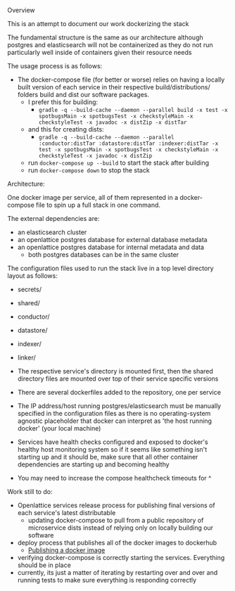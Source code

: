 Overview

This is an attempt to document our work dockerizing the stack

The fundamental structure is the same as our architecture although postgres and elasticsearch will not be containerized as they do not run particularly well inside of containers given their resource needs

The usage process is as follows:

- The docker-compose file (for better or worse) relies on having a locally built version of each service in their respective build/distributions/ folders
build and dist our software packages.
	- I prefer this for building:
		- `gradle -q --build-cache --daemon --parallel build -x test -x spotbugsMain -x spotbugsTest -x checkstyleMain -x checkstyleTest -x javadoc -x distZip -x distTar`
	- and this for creating dists:
		- `gradle -q --build-cache --daemon --parallel :conductor:distTar :datastore:distTar :indexer:distTar -x test -x spotbugsMain -x spotbugsTest -x checkstyleMain -x checkstyleTest -x javadoc -x distZip`
	- run `docker-compose up --build` to start the stack after building
	- run `docker-compose down` to stop the stack


Architecture:

One docker image per service, all of them represented in a docker-compose file to spin up a full stack in one command.

The external dependencies are:
- an elasticsearch cluster
- an openlattice postgres database for external database metadata
- an openlattice postgres database for internal metadata and data
	- both postgres databases can be in the same cluster

The configuration files used to run the stack live in a top level directory layout as follows:
- secrets/
- shared/
- conductor/
- datastore/
- indexer/
- linker/

- The respective service's directory is mounted first, then the shared directory files are mounted over top of their service specific versions

- There are several dockerfiles added to the repository, one per service

- The IP address/host running postgres/elasticsearch must be manually specified in the configuration files as there is no operating-system agnostic placeholder that docker can interpret as 'the host running docker' (your local machine)

- Services have health checks configured and exposed to docker's healthy host monitoring system so if it seems like something isn't starting up and it should be, make sure that all other container dependencies are starting up and becoming healthy
- You may need to increase the compose healthcheck timeouts for ^


Work still to do:

- Openlattice services release process for publishing final versions of each service's latest distributable
	- updating docker-compose to pull from a public repository of microservice dists instead of relying only on locally building our software
- deploy process that publishes all of the docker images to dockerhub 
	- [Publishing a docker image](https://www.tutorialspoint.com/publishing-a-docker-image-on-dockerhub)
- verifying docker-compose is correctly starting the services. Everything should be in place
- currently, its just a matter of iterating by restarting over and over and running tests to make sure everything is responding correctly